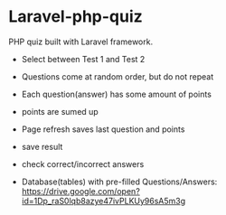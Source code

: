 # Laravel-php-quiz
PHP quiz built with Laravel framework.
* Select between Test 1 and Test 2
* Questions come at random order, but do not repeat
* Each question(answer) has some amount of points
* points are sumed up
* Page refresh saves last question and points
* save result 
* check correct/incorrect answers

* Database(tables) with pre-filled Questions/Answers: https://drive.google.com/open?id=1Dp_raS0lqb8azye47ivPLKUy96sA5m3g
